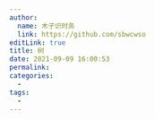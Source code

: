 ```yaml
---
author: 
  name: 木子识时务
  link: https://github.com/sbwcwso
editLink: true
title: 树
date: 2021-09-09 16:00:53
permalink: 
categories: 
  - 
tags: 
  - 
---
```

